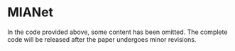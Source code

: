 # MIANet
In the code provided above, some content has been omitted. The complete code will be released after the paper undergoes minor revisions.

